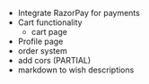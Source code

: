 - Integrate RazorPay for payments
- Cart functionality
  - cart page
- Profile page
- order system
- add cors (PARTIAL)
- markdown to wish descriptions
